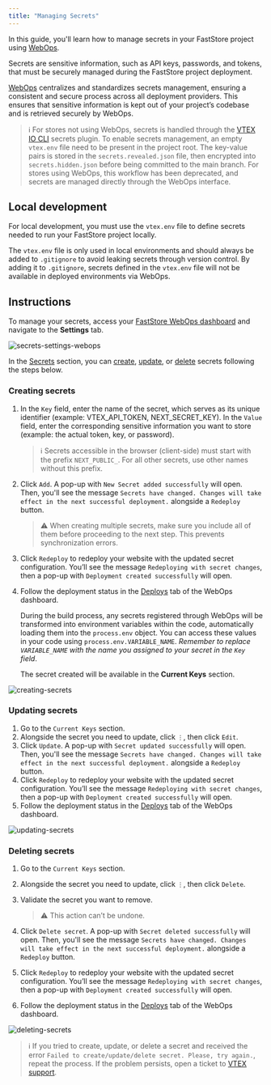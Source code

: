 ```yaml
---
title: "Managing Secrets"
---
```


In this guide, you'll learn how to manage secrets in your FastStore project using [WebOps](https://developers.vtex.com/docs/guides/faststore/1-onboarding-overview).

Secrets are sensitive information, such as API keys, passwords, and tokens, that must be securely managed during the FastStore project deployment.

[WebOps](https://developers.vtex.com/docs/guides/faststore/1-onboarding-overview) centralizes and standardizes secrets management, ensuring a consistent and secure process across all deployment providers. This ensures that sensitive information is kept out of your project’s codebase and is retrieved securely by WebOps.

>ℹ️ For stores not using WebOps, secrets is handled through the [VTEX IO CLI](https://developers.vtex.com/docs/guides/vtex-io-documentation-vtex-io-cli-plugins) secrets plugin. To enable secrets management, an empty `vtex.env` file need to be present in the project root. The key-value pairs is stored in the `secrets.revealed.json` file, then encrypted into `secrets.hidden.json` before being committed to the main branch. For stores using WebOps, this workflow has been deprecated, and secrets are managed directly through the WebOps interface.

## Local development

For local development, you must use the `vtex.env` file to define secrets needed to run your FastStore project locally. 

The `vtex.env` file is only used in local environments and should always be added to `.gitignore` to avoid leaking secrets through version control. By adding it to `.gitignore`, secrets defined in the `vtex.env` file will not be available in deployed environments via WebOps.

## Instructions

To manage your secrets, access your [FastStore WebOps dashboard](https://developers.vtex.com/docs/guides/faststore/1-onboarding-dashboard) and navigate to the **Settings** tab.

![secrets-settings-webops](https://vtexhelp.vtexassets.com/assets/docs/src/secrets-settings-webops___c4cc35670f1faf9ecabd30447d1ee9b6.gif)

In the [Secrets](https://developers.vtex.com/docs/guides/faststore/1-onboarding-dashboard#secrets) section, you can [create](#creating-secrets), [update](#updating-secrets), or [delete](#deleting-secrets) secrets following the steps below.

### Creating secrets

1. In the `Key` field, enter the name of the secret, which serves as its unique identifier (example: VTEX_API_TOKEN, NEXT_SECRET_KEY). In the `Value` field, enter the corresponding sensitive information you want to store (example: the actual token, key, or password).

   >ℹ Secrets accessible in the browser (client-side) must start with the prefix `NEXT_PUBLIC_`. For all other secrets, use other names without this prefix.

2. Click `Add`. A pop-up with `New Secret added successfully` will open. Then, you'll see the message `Secrets have changed. Changes will take effect in the next successful deployment.` alongside a `Redeploy` button.

   >⚠ When creating multiple secrets, make sure you include all of them before proceeding to the next step. This prevents synchronization errors.

3. Click `Redeploy` to redeploy your website with the updated secret configuration. You’ll see the message `Redeploying with secret changes`, then a pop-up with `Deployment created successfully` will open.
4. Follow the deployment status in the [Deploys](https://developers.vtex.com/docs/guides/faststore/1-onboarding-dashboard#deploys) tab of the WebOps dashboard.

   During the build process, any secrets registered through WebOps will be transformed into environment variables within the code, automatically loading them into the `process.env` object. You can access these values in your code using `process.env.VARIABLE_NAME`. *Remember to replace `VARIABLE_NAME` with the name you assigned to your secret in the `Key` field*.

   The secret created will be available in the **Current Keys** section.

![creating-secrets](https://vtexhelp.vtexassets.com/assets/docs/src/creating-secrets___14633df5e1e1385934d7f0854f00d340.gif)

### Updating secrets

1. Go to the `Current Keys` section.
2. Alongside the secret you need to update, click `⋮`, then click `Edit`.
3. Click `Update`.  A pop-up with `Secret updated successfully` will open. Then, you'll see the message `Secrets have changed. Changes will take effect in the next successful deployment.` alongside a `Redeploy` button.
4. Click `Redeploy` to redeploy your website with the updated secret configuration. You’ll see the message `Redeploying with secret changes`, then a pop-up with `Deployment created successfully` will open.
5. Follow the deployment status in the [Deploys](https://developers.vtex.com/docs/guides/faststore/1-onboarding-dashboard#deploys) tab of the WebOps dashboard.

![updating-secrets](https://vtexhelp.vtexassets.com/assets/docs/src/updating-secrets___41a012c6f441bf927d67a59448c19894.gif)

### Deleting secrets

1. Go to the `Current Keys` section.
2. Alongside the secret you need to update, click `⋮`, then click `Delete`.
3. Validate the secret you want to remove. 

   >⚠ This action can’t be undone.

4. Click `Delete secret`. A pop-up with `Secret deleted successfully` will open. Then, you'll see the message `Secrets have changed. Changes will take effect in the next successful deployment.` alongside a `Redeploy` button.
5. Click `Redeploy` to redeploy your website with the updated secret configuration. You’ll see the message `Redeploying with secret changes`, then a pop-up with `Deployment created successfully` will open.
6. Follow the deployment status in the [Deploys](https://developers.vtex.com/docs/guides/faststore/1-onboarding-dashboard#deploys) tab of the WebOps dashboard.

![deleting-secrets](https://vtexhelp.vtexassets.com/assets/docs/src/deleting-secrets___c5b464f532114c9895ce49af2fd8c76b.gif)

>ℹ If you tried to create, update, or delete a secret and received the error `Failed to create/update/delete secret. Please, try again.`, repeat the process. If the problem persists, open a ticket to [VTEX support](https://help.vtex.com/en/support).

